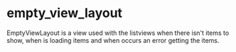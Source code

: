 empty_view_layout
=================

EmptyViewLayout is a view used with the listviews when there isn't items to show, when is loading items and when occurs an error getting the items.
